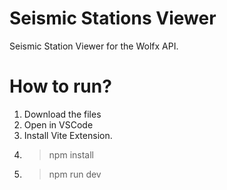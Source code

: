# Seismic Stations Viewer

Seismic Station Viewer for the Wolfx API.

# How to run?
1. Download the files<br>
2. Open in VSCode<br>
3. Install Vite Extension.<br>
4. > npm install<br>
5. > npm run dev<br>

